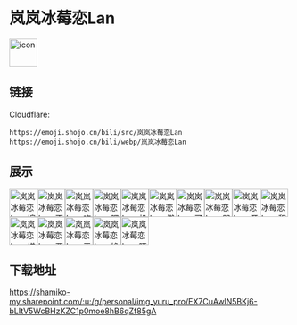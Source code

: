 # 岚岚冰莓恋Lan
<img src="https://emoji.shojo.cn/bili/src/岚岚冰莓恋Lan/icon.png" width="50" height="50" alt="icon">

## 链接
Cloudflare:
```
https://emoji.shojo.cn/bili/src/岚岚冰莓恋Lan
https://emoji.shojo.cn/bili/webp/岚岚冰莓恋Lan
```
## 展示
<img src="https://emoji.shojo.cn/bili/src/岚岚冰莓恋Lan/岚岚冰莓恋Lan-婉拒了哈.png" width="50" height="50" alt="岚岚冰莓恋Lan-婉拒了哈"><img src="https://emoji.shojo.cn/bili/src/岚岚冰莓恋Lan/岚岚冰莓恋Lan-不要啊.png" width="50" height="50" alt="岚岚冰莓恋Lan-不要啊"><img src="https://emoji.shojo.cn/bili/src/岚岚冰莓恋Lan/岚岚冰莓恋Lan-吃惊.png" width="50" height="50" alt="岚岚冰莓恋Lan-吃惊"><img src="https://emoji.shojo.cn/bili/src/岚岚冰莓恋Lan/岚岚冰莓恋Lan-嘿嘿.png" width="50" height="50" alt="岚岚冰莓恋Lan-嘿嘿"><img src="https://emoji.shojo.cn/bili/src/岚岚冰莓恋Lan/岚岚冰莓恋Lan-机智.png" width="50" height="50" alt="岚岚冰莓恋Lan-机智"><img src="https://emoji.shojo.cn/bili/src/岚岚冰莓恋Lan/岚岚冰莓恋Lan-懒懒.png" width="50" height="50" alt="岚岚冰莓恋Lan-懒懒"><img src="https://emoji.shojo.cn/bili/src/岚岚冰莓恋Lan/岚岚冰莓恋Lan-可爱.png" width="50" height="50" alt="岚岚冰莓恋Lan-可爱"><img src="https://emoji.shojo.cn/bili/src/岚岚冰莓恋Lan/岚岚冰莓恋Lan-哭哭.png" width="50" height="50" alt="岚岚冰莓恋Lan-哭哭"><img src="https://emoji.shojo.cn/bili/src/岚岚冰莓恋Lan/岚岚冰莓恋Lan-开心.png" width="50" height="50" alt="岚岚冰莓恋Lan-开心"><img src="https://emoji.shojo.cn/bili/src/岚岚冰莓恋Lan/岚岚冰莓恋Lan-积极.png" width="50" height="50" alt="岚岚冰莓恋Lan-积极"><img src="https://emoji.shojo.cn/bili/src/岚岚冰莓恋Lan/岚岚冰莓恋Lan-嫌弃.png" width="50" height="50" alt="岚岚冰莓恋Lan-嫌弃"><img src="https://emoji.shojo.cn/bili/src/岚岚冰莓恋Lan/岚岚冰莓恋Lan-要吐了.png" width="50" height="50" alt="岚岚冰莓恋Lan-要吐了"><img src="https://emoji.shojo.cn/bili/src/岚岚冰莓恋Lan/岚岚冰莓恋Lan-无语.png" width="50" height="50" alt="岚岚冰莓恋Lan-无语"><img src="https://emoji.shojo.cn/bili/src/岚岚冰莓恋Lan/岚岚冰莓恋Lan-馋了.png" width="50" height="50" alt="岚岚冰莓恋Lan-馋了"><img src="https://emoji.shojo.cn/bili/src/岚岚冰莓恋Lan/岚岚冰莓恋Lan-晒晒.png" width="50" height="50" alt="岚岚冰莓恋Lan-晒晒">

## 下载地址

https://shamiko-my.sharepoint.com/:u:/g/personal/img_yuru_pro/EX7CuAwlN5BKj6-bLItV5WcBHzKZC1p0moe8hB6qZf85gA